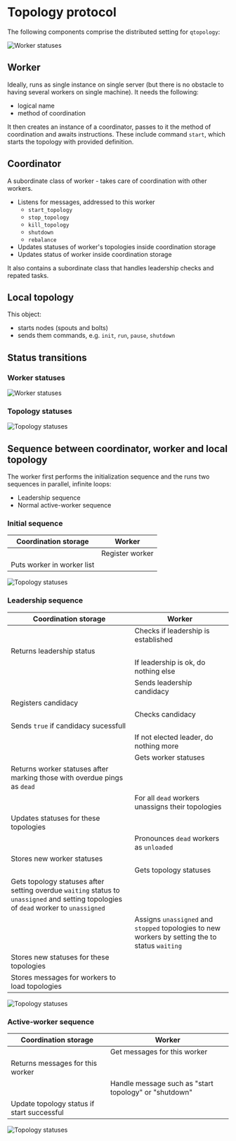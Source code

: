 # Topology protocol

The following components comprise the distributed setting for `qtopology`:

![Worker statuses](imgs/components.svg)

## Worker

Ideally, runs as single instance on single server (but there is no obstacle to having several workers on single machine). It needs the following:

- logical name
- method of coordination

It then creates an instance of a coordinator, passes to it the method of coordination and awaits instructions. These include command `start`, which starts the topology with provided definition.

## Coordinator

A subordinate class of worker - takes care of coordination with other workers.

- Listens for messages, addressed to this worker
    - `start_topology`
    - `stop_topology`
    - `kill_topology`
    - `shutdown`
    - `rebalance`
- Updates statuses of worker's topologies inside coordination storage
- Updates status of worker inside coordination storage

It also contains a subordinate class that handles leadership checks and repated tasks.

## Local topology

This object:

- starts nodes (spouts and bolts)
- sends them commands, e.g. `init`, `run`, `pause`, `shutdown`

## Status transitions

### Worker statuses

![Worker statuses](imgs/worker_statuses.svg)

### Topology statuses

![Topology statuses](imgs/topology_statuses.svg)

## Sequence between coordinator, worker and local topology

The worker first performs the initialization sequence and the runs two sequences in parallel, infinite loops:

- Leadership sequence
- Normal active-worker sequence

### Initial sequence

| Coordination storage | Worker |
|-------------|--------|
|  | Register worker |
| Puts worker in worker list  |  |

![Topology statuses](imgs/sequence_register.svg)

### Leadership sequence

| Coordination storage | Worker
|-------------|--------|
|  | Checks if leadership is established |
| Returns leadership status |  |
|  | If leadership is ok, do nothing else |
|  | Sends leadership candidacy |
| Registers candidacy |  |
|  | Checks candidacy |
| Sends `true` if candidacy sucessfull |  |
|  | If not elected leader, do nothing more |
|  | Gets worker statuses |
| Returns worker statuses after marking those with overdue pings as `dead` | |
| | For all `dead` workers unassigns their topologies |
| Updates statuses for these topologies | |
| | Pronounces `dead` workers as `unloaded` |
| Stores new worker statuses | |
| | Gets topology statuses |
| Gets topology statuses after setting overdue `waiting` status to `unassigned` and setting topologies of `dead` worker to `unassigned`  | |
| | Assigns `unassigned` and `stopped` topologies to new workers by setting the to status `waiting` |
| Stores new statuses for these topologies | |
| Stores messages for workers to load topologies | |

![Topology statuses](imgs/sequence_leader.svg)

### Active-worker sequence

| Coordination storage | Worker |
|-------------|--------|
|  | Get messages for this worker |
| Returns messages for this worker |  |
|  | Handle message such as "start topology" or "shutdown" |
| Update topology status if start successful |  |

![Topology statuses](imgs/sequence_worker.svg)
